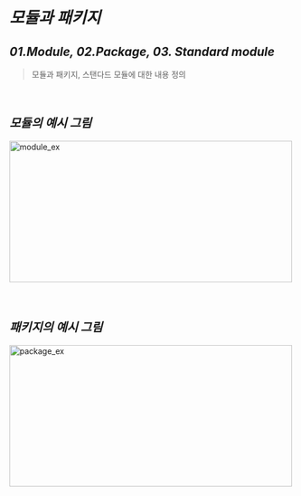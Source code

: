 *모듈과 패키지*
=============  

*01.Module, 
02.Package, 
03. Standard module*
-------
> 모듈과 패키지, 스탠다드 모듈에 대한 내용 정의 
<br>

*모듈의 예시 그림*
--------  
<img src="https://user-images.githubusercontent.com/66001539/119265203-d1d05980-bc20-11eb-820b-9c211d1f3690.png" width="500px" height="250px" title="px(픽셀) 크기 설정" alt="module_ex"></img><br/>  
<br>
  
*패키지의 예시 그림*
--------  
<img src="https://user-images.githubusercontent.com/66001539/120498641-56c62a80-c3fa-11eb-9885-5b8ebcdf7ff8.png" width="500px" height="250px" title="px(픽셀) 크기 설정" alt="package_ex"></img><br/>  
